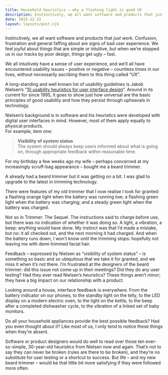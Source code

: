 ```yaml
---
title: Household heuristics – why a flashing light is good UX
description: Instinctively, we all want software and products that just work. Confusion, frustration...
date: 2015-12-22
layout: layouts/post.njk
---
```


Instinctively, we all want software and products that _just work_. Confusion, frustration and general faffing about are signs of bad user experience. We feel joyful about things that are simple or intuitive, but when we’re stopped us in our tracks by poor design, things get ugly – fast.

We all intuitively have a sense of user experience, and we’ll all have encountered usability issues – positive or negative – countless times in our lives, without necessarily ascribing them to this thing called “UX”.

A long-standing and well known list of usability guidelines is Jakob Nielsen’s “[10 usability heuristics for user interface design](https://www.nngroup.com/articles/ten-usability-heuristics/)“. Around in its current for since 1995, it goes to show just how universal are the basic principles of good usability and how they persist through upheavals in technology.

Nielsen’s background is in software and his heuristics were developed with digital user interfaces in mind. However, most of them apply equally to physical products.  
For example, item one:

> **Visibility of system status**  
> The system should always keep users informed about what is going on, through appropriate feedback within reasonable time.

For my birthday a few weeks ago my wife – perhaps concerned at my increasingly scruff-bag appearance – bought me a beard trimmer.

A already had a beard trimmer but it was getting on a bit. I was glad to upgrade to the latest in trimming technology.

There were features of my old trimmer that I now realise I took for granted: a flashing orange light when the battery was running low; a flashing green light when the battery was charging; and a steady green light when the battery was charged.

Not so in Trimmer: The Sequel. The instructions said to charge before use, but there was no indication of whether it was doing so. A light, a vibration, a beep: anything would have done. My instinct was that I’d made a mistake, but no: it all checked out, and the next morning it had charged. And when the battery runs down, I won’t know until the trimming stops: hopefully not leaving me with demi-trimmed facial hair.

Feedback – expressed by Nielsen as “visibility of system status” – is something so basic and so ubiquitous that we take it for granted, and we miss it when it’s not there. I’m frustrated at the designers of the beard trimmer: did this issue not come up in their meetings? Did they do any user testing? Had they ever read Nielsen’s heuristics? These things aren’t minor; they have a big impact on our relationship with a product.

Looking around a house, interface feedback is everywhere. From the battery indicator on our phones, to the standby light on the telly, to the LED display on a modern electric oven, to the light on the kettle, to the beep after a completed dishwasher cycle, to the vibration of a linked set of baby monitors.

Do all your household appliances provide the best possible feedback? Had you even thought about it? Like most of us, I only tend to notice these things when they’re absent.

Software or product designers would do well to read over those ten ever-so-simple, 30-year-old heuristics from Nielsen now and again. That’s not to say they can never be broken (rules are there to be broken), and they’re no substitute for user testing or a shortcut to success. But life – and my new beard trimmer – would be that little bit more satisfying if they were followed more often.